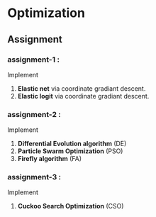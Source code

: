 # Optimization

## Assignment

### assignment-1 :
Implement
 1. **Elastic net** via coordinate gradiant descent.
 2. **Elastic logit** via coordinate gradiant descent.
  
### assignment-2 :
Implement
 1. **Differential Evolution algorithm** (DE)
 2. **Particle Swarm Optimization** (PSO)
 3. **Firefly algorithm** (FA)
 
### assignment-3 :
Implement
1. **Cuckoo Search Optimization** (CSO)